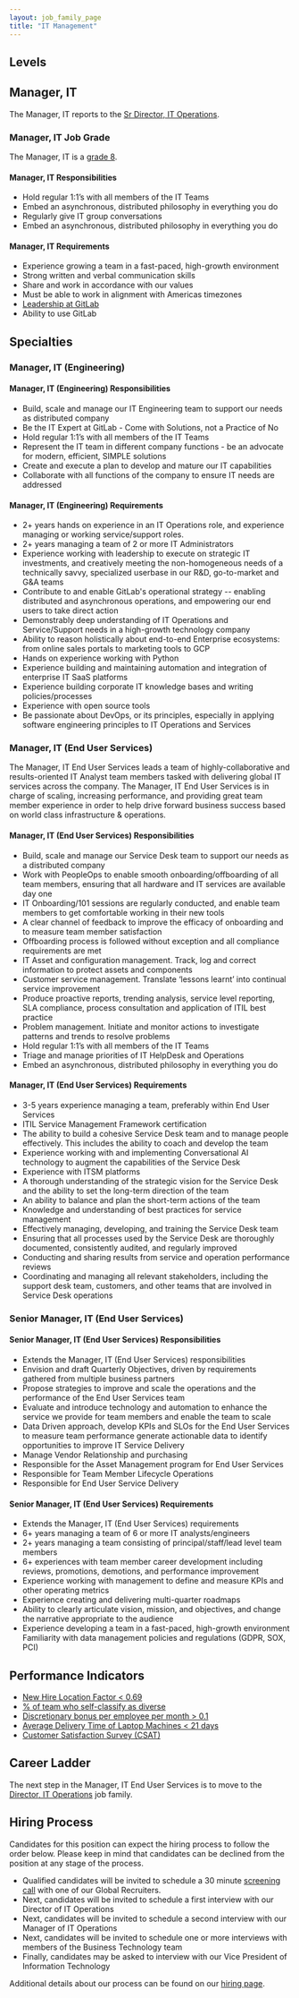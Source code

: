 ```yaml
---
layout: job_family_page
title: "IT Management"
---
```


## Levels

## Manager, IT

The Manager, IT reports to the [Sr Director, IT Operations](https://about.gitlab.com/job-families/finance/director-it-operations/).

### Manager, IT Job Grade

The Manager, IT is a [grade 8](/handbook/total-rewards/compensation/compensation-calculator/#gitlab-job-grades).

#### Manager, IT Responsibilities

* Hold regular 1:1’s with all members of the IT Teams
* Embed an asynchronous, distributed philosophy in everything you do
* Regularly give IT group conversations
* Embed an asynchronous, distributed philosophy in everything you do

#### Manager, IT Requirements

* Experience growing a team in a fast-paced, high-growth environment
* Strong written and verbal communication skills
* Share and work in accordance with our values
* Must be able to work in alignment with Americas timezones
* [Leadership at GitLab](https://about.gitlab.com/company/team/structure/#management-group)
* Ability to use GitLab

## Specialties

### Manager, IT (Engineering)

####  Manager, IT (Engineering) Responsibilities

* Build, scale and manage our IT Engineering team to support our needs as distributed company
* Be the IT Expert at GitLab - Come with Solutions, not a Practice of No
* Hold regular 1:1’s with all members of the IT Teams
* Represent the IT team in different company functions - be an advocate for modern, efficient, SIMPLE solutions
* Create and execute a plan to develop and mature our IT capabilities
* Collaborate with all functions of the company to ensure IT needs are addressed

#### Manager, IT (Engineering) Requirements

* 2+ years hands on experience in an IT Operations role, and experience managing or working service/support roles.
* 2+ years managing a team of 2 or more IT Administrators
* Experience working with leadership to execute on strategic IT investments, and creatively meeting the non-homogeneous needs of a technically savvy, specialized userbase in our R&D, go-to-market and G&A teams
* Contribute to and enable GitLab's operational strategy -- enabling distributed and asynchronous operations, and empowering our end users to take direct action
* Demonstrably deep understanding of IT Operations and Service/Support needs in a high-growth technology company
* Ability to reason holistically about end-to-end Enterprise ecosystems: from online sales portals to marketing tools to GCP
* Hands on experience working with Python
* Experience building and maintaining automation and integration of enterprise IT SaaS platforms
* Experience building corporate IT knowledge bases and writing policies/processes
* Experience with open source tools
* Be passionate about DevOps, or its principles, especially in applying software engineering principles to IT Operations and Services

### Manager, IT (End User Services)

The Manager, IT End User Services leads a team of highly-collaborative and results-oriented IT Analyst team members tasked with delivering global IT services across the company. The Manager, IT End User Services is in charge of scaling, increasing performance, and providing great team member experience in order to help drive forward business success based on world class infrastructure & operations.

#### Manager, IT (End User Services) Responsibilities

* Build, scale and manage our Service Desk team to support our needs as a distributed company
* Work with PeopleOps to enable smooth onboarding/offboarding of all team members, ensuring that all hardware and IT services are available day one
* IT Onboarding/101 sessions are regularly conducted, and enable team members to get comfortable working in their new tools
* A clear channel of feedback to improve the efficacy of onboarding and to measure team member satisfaction
* Offboarding process is followed without exception and all compliance requirements are met
* IT Asset and configuration management. Track, log and correct information to protect assets and components
* Customer service management. Translate ‘lessons learnt’ into continual service improvement
* Produce proactive reports, trending analysis, service level reporting, SLA compliance, process consultation and application of ITIL best practice
* Problem management. Initiate and monitor actions to investigate patterns and trends to resolve problems
* Hold regular 1:1’s with all members of the IT Teams
* Triage and manage priorities of IT HelpDesk and Operations
* Embed an asynchronous, distributed philosophy in everything you do

#### Manager, IT (End User Services) Requirements

* 3-5 years experience managing a team, preferably within End User Services 
* ITIL Service Management Framework certification
* The ability to build a cohesive Service Desk team and to manage people effectively. This includes the ability to coach and develop the team
* Experience working with and implementing Conversational AI technology to augment the capabilities of the Service Desk
* Experience with ITSM platforms
* A thorough understanding of the strategic vision for the Service Desk and the ability to set the long-term direction of the team
* An ability to balance and plan the short-term actions of the team
* Knowledge and understanding of best practices for service management
* Effectively managing, developing, and training the Service Desk team
* Ensuring that all processes used by the Service Desk are thoroughly documented, consistently audited, and regularly improved
* Conducting and sharing results from service and operation performance reviews
* Coordinating and managing all relevant stakeholders, including the support desk team, customers, and other teams that are involved in Service Desk operations

### Senior Manager, IT (End User Services)

#### Senior Manager, IT (End User Services) Responsibilities

* Extends the Manager, IT (End User Services) responsibilities
* Envision and draft Quarterly Objectives, driven by requirements gathered from multiple business partners
* Propose strategies to improve and scale the operations and the performance of the End User Services team
* Evaluate and introduce technology and automation to enhance the service we provide for team members and enable the team to scale
* Data Driven approach, develop KPIs and SLOs for the End User Services to measure team performance generate actionable data to identify opportunities to improve IT Service Delivery
* Manage Vendor Relationship and purchasing
* Responsible for the Asset Management program for End User Services
* Responsible for Team Member Lifecycle Operations
* Responsible for End User Service Delivery

#### Senior Manager, IT (End User Services) Requirements

* Extends the Manager, IT (End User Services) requirements
* 6+ years managing a team of 6 or more IT analysts/engineers
* 2+ years managing a team consisting of principal/staff/lead level team members
* 6+ experiences with team member career development including reviews, promotions, demotions, and performance improvement
* Experience working with management to define and measure KPIs and other operating metrics
* Experience creating and delivering multi-quarter roadmaps
* Ability to clearly articulate vision, mission, and objectives, and change the narrative appropriate to the audience
* Experience developing a team in a fast-paced, high-growth environment
Familiarity with data management policies and regulations (GDPR, SOX, PCI)



## Performance Indicators

*  [New Hire Location Factor < 0.69](/handbook/business-ops/metrics/#new-hire-location-factor--069)
*  [% of team who self-classify as diverse](/handbook/business-ops/metrics/#percent--of-team-who-self-classify-as-diverse)
*  [Discretionary bonus per employee per month > 0.1](/handbook/business-ops/metrics/#discretionary-bonus-per-employee-per-month--01)
*  [Average Delivery Time of Laptop Machines < 21 days](/handbook/business-ops/metrics/#average-delivery-time-of-laptop-machines--21-days)
*  [Customer Satisfaction Survey (CSAT)](/handbook/business-ops/metrics/#customer-satisfaction-survey-csat)

## Career Ladder

The next step in the Manager, IT End User Services is to move to the [Director, IT Operations](https://about.gitlab.com/job-families/finance/director-it-operations/) job family.

## Hiring Process

Candidates for this position can expect the hiring process to follow the order below. Please keep in mind that candidates can be declined from the position at any stage of the process.

* Qualified candidates will be invited to schedule a 30 minute [screening call](/handbook/hiring/interviewing/#screening-call) with one of our Global Recruiters.
* Next, candidates will be invited to schedule a first interview with our Director of IT Operations
* Next, candidates will be invited to schedule a second interview with our Manager of IT Operations
* Next, candidates will be invited to schedule one or more interviews with members of the Business Technology team
* Finally, candidates may be asked to interview with our Vice President of Information Technology

Additional details about our process can be found on our [hiring page](/handbook/hiring/).
